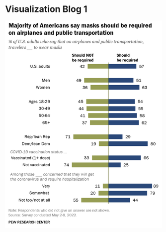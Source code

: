 # Visualization Blog 1
![image](https://github.com/pazbaum/data_viz_390/blob/main/vb1_pew_mask_viz.png)
